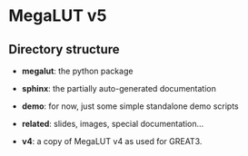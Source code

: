 MegaLUT v5
==========

Directory structure
-------------------

- **megalut**: the python package
- **sphinx**: the partially auto-generated documentation
- **demo**: for now, just some simple standalone demo scripts

- **related**: slides, images, special documentation...
- **v4**: a copy of MegaLUT v4 as used for GREAT3.

